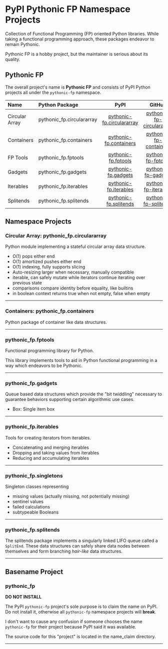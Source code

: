 # PyPI Pythonic FP Namespace Projects

Collection of Functional Programming (FP) oriented Python libraries.
While taking a functional programming approach, these packages endeavor
to remain Pythonic.

Pythonic FP is a hobby project, but the maintainer is serious about its quality.

## Pythonic FP

The overall project's name is **Pythonic FP** and consists of PyPI Python projects
all under the `pythonic-fp` namespace.

| Name | Python Package | PyPI | GitHub | Docs |
|:---- |:-------------- |:----:|:------:|:----:|
| Circular Array | pythonic_fp.circulararray | [pythonic-fp.circulararray][101] | [pythonic-fp-circulararray][201] | [docs][301] |
| Containers | pythonic_fp.containers | [pythonic-fp.containers][102] | [pythonic-fp-containers][202] | [docs][302] |
| FP Tools | pythonic_fp.fptools | [pythonic-fp.fptools][103] | [pythonic-fp-fptools][203] | [docs][303] |
| Gadgets | pythonic_fp.gadgets | [pythonic-fp.gadgets][104] | [pythonic-fp-gadgets][204] | [docs][304] |
| Iterables | pythonic_fp.iterables | [pythonic-fp.iterables][105] | [pythonic-fp-iterables][205] | [docs][305] |
| Splitends | pythonic_fp.splitends | [pythonic-fp.splitends][106] | [pythonic-fp-splitends][206] | [docs][306] |

## Namespace Projects

### Circular Array: pythonic_fp.circulararray

Python module implementing a stateful circular array data structure.

- O(1) pops either end
- O(1) amortized pushes either end
- O(1) indexing, fully supports slicing
- Auto-resizing larger when necessary, manually compatible
- iterable, can safely mutate while iterators continue iterating over previous state
- comparisons compare identity before equality, like builtins
- in boolean context returns true when not empty, false when empty

______________________________________________________________________

### Containers: pythonic_fp.containers

Python package of container like data structures.

______________________________________________________________________

### pythonic_fp.fptools

Functional programming library for Python.

This library implements tools to aid in Python functional programming
in a way which endeavors to be Pythonic.

______________________________________________________________________

### pythonic_fp.gadgets

Queue based data structures which provide the "bit twiddling" necessary
to guarantee behaviors supporting certain algorithmic use cases.

- Box: Single item box

______________________________________________________________________

### pythonic_fp.iterables

Tools for creating iterators from iterables.

- Concatenating and merging iterables
- Dropping and taking values from iterables
- Reducing and accumulating iterables

______________________________________________________________________

### pythonic_fp.singletons

Singleton classes representing

- missing values (actually missing, not potentially missing)
- sentinel values
- failed calculations
- subtypeable Booleans

______________________________________________________________________

### pythonic_fp.splitends

The splitends package implements a singularly linked LIFO queue called
a ``SplitEnd``. These data structures can safely share data nodes
between themselves and form branching *hair-like* data structures.

______________________________________________________________________

## Basename Project

### pythonic_fp

**DO NOT INSTALL**

The PyPI `pythonic-fp` project's sole purpose is to claim the name on
PyPI. Do not install it, otherwise all `pythonic-fp` namespace projects
will **break**.

I don't want to cause any confusion if someone chooses the name
``pythonic-fp`` for their project because PyPI said it was available.

The source code for this "project" is located in the name_claim
directory.

______________________________________________________________________

[101]: https://pypi.org/project/pythonic-fp.circulararray
[102]: https://pypi.org/project/pythonic-fp.containers
[103]: https://pypi.org/project/pythonic-fp.fptools
[104]: https://pypi.org/project/pythonic-fp.gadgets
[105]: https://pypi.org/project/pythonic-fp.iterables
[106]: https://pypi.org/project/pythonic-fp.splitends
[201]: https://github.com/grscheller/pythonic-fp-circulararray
[202]: https://github.com/grscheller/pythonic-fp-containers
[203]: https://github.com/grscheller/pythonic-fp-fptools
[204]: https://github.com/grscheller/pythonic-fp-gadgets
[205]: https://github.com/grscheller/pythonic-fp-iterables
[206]: https://github.com/grscheller/pythonic-fp-splitends
[301]: https://grscheller.github.io/pythonic-fp/circulararray/development/build/html/releases.html
[302]: https://grscheller.github.io/pythonic-fp/containers/development/build/html/releases.html
[303]: https://grscheller.github.io/pythonic-fp/fptools/development/build/html/releases.html
[304]: https://grscheller.github.io/pythonic-fp/deprecated/gadgets/development/build/html/releases.html
[305]: https://grscheller.github.io/pythonic-fp/iterables/development/build/html/releases.html
[306]: https://grscheller.github.io/pythonic-fp/splitends/development/build/html/releases.html
